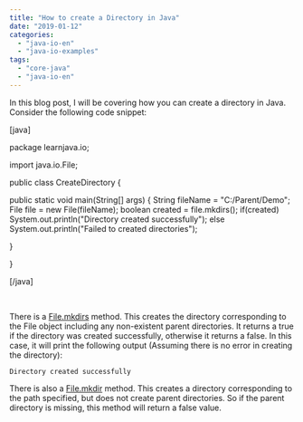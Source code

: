 ```yaml
---
title: "How to create a Directory in Java"
date: "2019-01-12"
categories: 
  - "java-io-en"
  - "java-io-examples"
tags: 
  - "core-java"
  - "java-io-en"
---
```


In this blog post, I will be covering how you can create a directory in Java. Consider the following code snippet:

\[java\]

package learnjava.io;

import java.io.File;

public class CreateDirectory {

public static void main(String\[\] args) { String fileName = "C:/Parent/Demo"; File file = new File(fileName); boolean created = file.mkdirs(); if(created) System.out.println("Directory created successfully"); else System.out.println("Failed to created directories");

}

}

\[/java\]

 

There is a [File.mkdirs](https://docs.oracle.com/javase/8/docs/api/java/io/File.html#mkdirs--) method. This creates the directory corresponding to the File object including any non-existent parent directories. It returns a true if the directory was created successfully, otherwise it returns a false. In this case, it will print the following output (Assuming there is no error in creating the directory):

```
Directory created successfully
```

There is also a [File.mkdir](https://docs.oracle.com/javase/8/docs/api/java/io/File.html#mkdir--) method. This creates a directory corresponding to the path specified, but does not create parent directories. So if the parent directory is missing, this method will return a false value.
